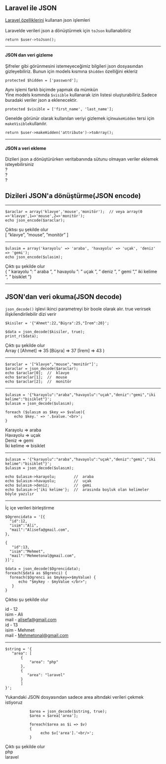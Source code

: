 ## Laravel ile JSON


[Laravel özelliklerini](https://laravel.com/docs/9.x/eloquent-serialization#serializing-to-json) kullanan json işlemleri<br><br>
Laravelde verileri json a dönüştürmek için `toJson` kullanabiliriz

    return $user->toJson();
___

#### JSON dan veri gizleme

Şifreler gibi görünmesini istemeyeceğimiz bilgileri json dosyasından gizleyebiliriz. Bunun için models kısmına `$hidden` özelliğini ekleriz<br>

    protected $hidden = ['password'];

Aynı işlemi farklı biçimde yapmak da mümkün<br>
Yine models kısmında `$visible` kullanarak izin listesi oluşturabiliriz.Sadece buradaki veriler json a eklenecektir.

    protected $visible = ['first_name', 'last_name'];
    
Genelde görünür olarak kullanılan veriyi gizlemek için`makeHidden` tersi için `makeVisible`kullanılır.

    return $user->makeHidden('attribute')->toArray();
    
___
#### JSON a veri ekleme

Dizileri json a dönüştürürken veritabanında sütunu olmayan veriler eklemek isteyebilirsiniz<br>?<br>?<br>?





## Dizileri JSON'a dönüştürme(JSON encode)
___

    $araclar = array('klavye','mouse','monitör');  // veya array(0 =>'klavye',1=>'mouse',2=>'monitör');
    echo json_encode($araclar);
    
Çıktısı şu şekilde olur<br>
[ “klavye”, ”mouse”, ”monitör” ]
___
    
    $ulasim = array('karayolu' => 'araba', 'havayolu' => 'uçak', 'deniz' => 'gemi');
    echo json_encode($ulasim);

Çıktı şu şekilde olur<br>
{ “ karayolu ”: ” araba ”, ” havayolu ”: ” uçak ”, ” deniz ”, ” gemi ”,” iki kelime ”, ” bisiklet ”}
___
## JSON'dan veri okuma(JSON decode)

`json_decode()` işlevi ikinci parametreyi bir boole olarak alır. true verirsek ilişkilendirilebilir dizi verir

    $kisiler = '{"Ahmet":22,"Büşra":25,"İrem":20}';

    $data = json_decode($kisiler, true);
    print_r($data);
    
Çıktı şu şekilde olur<br>
Array ( [Ahmet] => 35 [Büşra] => 37 [İrem] => 43 )
___
    $araclar = '["klavye","mouse","monitör"]';
    $araclar = json_decode($araclar);
    echo $araclar[0];  //  klavye
    echo $araclar[1];  //  mouse
    echo $araclar[2];  //  monitör
___
    $ulasım = '{"karayolu":"araba","havayolu":"uçak","deniz":"gemi","iki kelime":"bisiklet"}';
    $ulasım = json_decode($ulasım);
    
    foreach ($ulasım as $key => $value){
        echo $key.' => '.$value.'<br>';  
    }
    
Karayolu => araba<br>
Havayolu => uçak<br>
Deniz => gemi<br>
İki kelime => bisiklet
___
    $ulasım = '{"karayolu":"araba","havayolu":"uçak","deniz":"gemi","iki kelime":"bisiklet"}';
    $ulasım = json_decode($ulasım);
    
    echo $ulasım->karayolu;        //  araba
    echo $ulasım->havayolu;        //  uçak
    echo $ulasım->deniz;           //  gemi
    echo $ulasım->{'iki kelime'};  //  arasında boşluk olan kelimeler böyle yazılır
    
___
   
   İç içe verileri birleştirme
   
    $Ogrencidata = '[{
      "id":12,
      "isim":"Ali",
      "mail":"Alisefa@gmail.com",
    },
    
    {
       "id":13,
      "isim":"Mehmet",
      "mail":"Mehmetonal@gmail.com",
    }]';
    
    $data = json_decode($Ogrencidata);
    foreach($data as $Ogrenci) {
      foreach($Ogrenci as $mykey=>$myValue) {
          echo "$mykey - $myValue </br>";
       }
    }    
    
Çıktısı şu şekilde olur<br>

id - 12<br>
isim - Ali<br>
mail - alisefa@gmail.com<br>
id - 13<br>
isim - Mehmet<br>
mail - Mehmetonal@gmail.com

___

    $string = '{
       "area": [
           {
               "area": "php"
           },
           {
              "area": "laravel"
           }
           ]
    }';
    
Yukarıdaki JSON dosyasından sadece area altındaki verileri çekmek istiyoruz

               $area = json_decode($string, true);
               $area = $area['area'];
               
               foreach($area as $i => $v)
               {
                    echo $v['area'].'<br/>';
               }
               
Çıktı şu şekilde olur<br>
php<br>laravel

